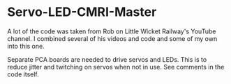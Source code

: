 # Servo-LED-CMRI-Master

A lot of the code was taken from Rob on Little Wicket Railway's YouTube channel.  I combined several of his videos and code and some of my own into this one.

Separate PCA boards are needed to drive servos and LEDs.  This is to reduce jitter and twitching on servos when not in use.
See comments in the code itself.
